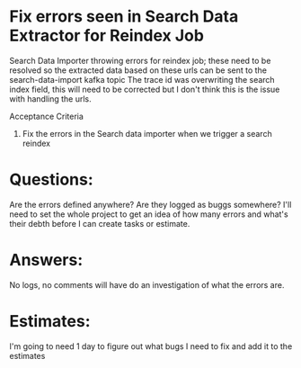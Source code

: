 # Fix errors seen in Search Data Extractor for Reindex Job

Search Data Importer throwing errors for reindex job; these need to be resolved so the
extracted data based on these urls can be sent to the search-data-import kafka topic
The trace id was overwriting the search index field, this will need to be corrected but I don't
think this is the issue with handling the urls.

Acceptance Criteria
1. Fix the errors in the Search data importer when we trigger a search reindex

# Questions:

Are the errors defined anywhere?
Are they logged as buggs somewhere?
I'll need to set the whole project to get an idea of how many errors and what's their debth before I can create tasks or estimate.

# Answers:

No logs, no comments will have do an investigation of what the errors are.

# Estimates:

I'm going to need 1 day to figure out what bugs I need to fix and add it to the estimates